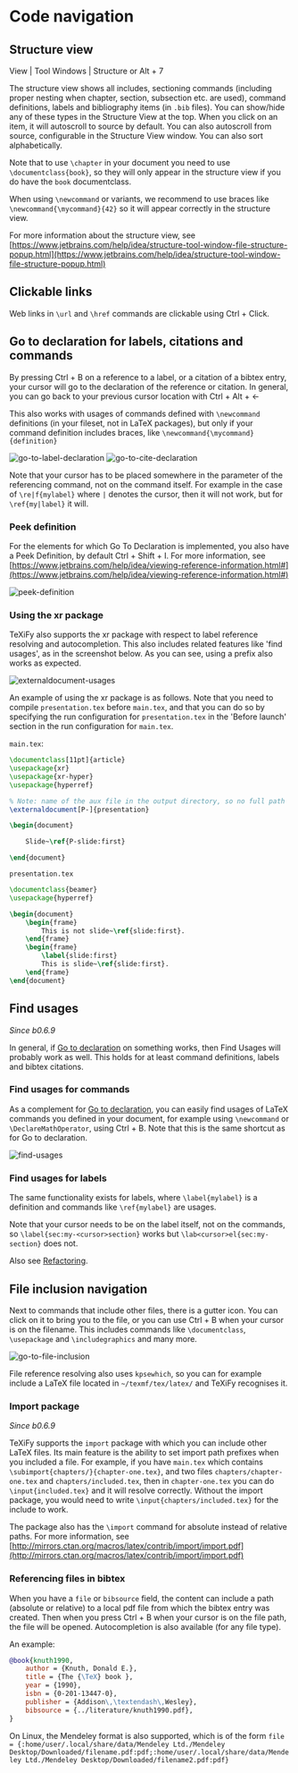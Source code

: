 # Code navigation

## Structure view

<ui-path>View | Tool Windows | Structure</ui-path> or <shortcut>Alt + 7</shortcut>

The structure view shows all includes, sectioning commands (including proper nesting when chapter, section, subsection etc. are used), command definitions, labels and bibliography items (in `.bib` files).
You can show/hide any of these types in the Structure View at the top.
When you click on an item, it will autoscroll to source by default. You can also autoscroll from source, configurable in the Structure View window.
You can also sort alphabetically.

Note that to use `\chapter` in your document you need to use `\documentclass{book}`, so they will only appear in the structure view if you do have the `book` documentclass.

When using `\newcommand` or variants, we recommend to use braces like `\newcommand{\mycommand}{42}` so it will appear correctly in the structure view.

For more information about the structure view, see [https://www.jetbrains.com/help/idea/structure-tool-window-file-structure-popup.html](https://www.jetbrains.com/help/idea/structure-tool-window-file-structure-popup.html)

## Clickable links

Web links in `\url` and `\href` commands are clickable using <shortcut>Ctrl + Click</shortcut>.

## Go to declaration for labels, citations and commands

By pressing <shortcut>Ctrl + B</shortcut> on a reference to a label, or a citation of a bibtex entry, your cursor will go to the declaration of the reference or citation.
In general, you can go back to your previous cursor location with <shortcut>Ctrl + Alt + &lt;-</shortcut>

This also works with usages of commands defined with `\newcommand` definitions (in your fileset, not in LaTeX packages), but only if your command definition includes braces, like `\newcommand{\mycommand}{definition}`

![go-to-label-declaration](go-to-label-declaration.gif)
![go-to-cite-declaration](go-to-cite-declaration.gif)

Note that your cursor has to be placed somewhere in the parameter of the referencing command, not on the command itself.
For example in the case of `\re|f{mylabel}` where `|` denotes the cursor, then it will not work, but for `\ref{my|label}` it will.

### Peek definition

For the elements for which Go To Declaration is implemented, you also have a Peek Definition, by default <shortcut>Ctrl + Shift + I</shortcut>.
For more information, see [https://www.jetbrains.com/help/idea/viewing-reference-information.html#](https://www.jetbrains.com/help/idea/viewing-reference-information.html#)

![peek-definition](peek-definition.png)

### Using the xr package

TeXiFy also supports the xr package with respect to label reference resolving and autocompletion.
This also includes related features like 'find usages', as in the screenshot below.
As you can see, using a prefix also works as expected.

![externaldocument-usages](externaldocument-usages.png)

An example of using the xr package is as follows.
Note that you need to compile `presentation.tex` before `main.tex`, and that you can do so by specifying the run configuration for `presentation.tex` in the 'Before launch' section in the run configuration for `main.tex`.

`main.tex`:
```latex
\documentclass[11pt]{article}
\usepackage{xr}
\usepackage{xr-hyper}
\usepackage{hyperref}

% Note: name of the aux file in the output directory, so no full path
\externaldocument[P-]{presentation}

\begin{document}

    Slide~\ref{P-slide:first}

\end{document}
```

`presentation.tex`
```latex
\documentclass{beamer}
\usepackage{hyperref}

\begin{document}
    \begin{frame}
        This is not slide~\ref{slide:first}.
    \end{frame}
    \begin{frame}
        \label{slide:first}
        This is slide~\ref{slide:first}.
    \end{frame}
\end{document}

```

## Find usages

_Since b0.6.9_

In general, if [Go to declaration](Go-to-declaration) on something works, then Find Usages will probably work as well.
This holds for at least command definitions, labels and bibtex citations.

### Find usages for commands
As a complement for [Go to declaration](Go-to-declaration), you can easily find usages of LaTeX commands you defined in your document, for example using `\newcommand` or `\DeclareMathOperator`, using <shortcut>Ctrl + B</shortcut>.
Note that this is the same shortcut as for Go to declaration.

![find-usages](find-usages.png)

### Find usages for labels

The same functionality exists for labels, where `\label{mylabel}` is a definition and commands like `\ref{mylabel}` are usages.

Note that your cursor needs to be on the label itself, not on the commands, so `\label{sec:my-<cursor>section}` works but `\lab<cursor>el{sec:my-section}` does not.

Also see [Refactoring](Refactoring).

## File inclusion navigation

Next to commands that include other files, there is a gutter icon.
You can click on it to bring you to the file, or you can use <shortcut>Ctrl + B</shortcut> when your cursor is on the filename.
This includes commands like `\documentclass`, `\usepackage` and `\includegraphics` and many more.

![go-to-file-inclusion](go-to-file-inclusion.gif)

File reference resolving also uses `kpsewhich`, so you can for example include a LaTeX file located in `~/texmf/tex/latex/` and TeXiFy recognises it.

### Import package

_Since b0.6.9_

TeXiFy supports the `import` package with which you can include other LaTeX files.
Its main feature is the ability to set import path prefixes when you included a file.
For example, if you have `main.tex` which contains `\subimport{chapters/}{chapter-one.tex}`, and two files `chapters/chapter-one.tex` and `chapters/included.tex`, then in `chapter-one.tex` you can do `\input{included.tex}` and it will resolve correctly.
Without the import package, you would need to write `\input{chapters/included.tex}` for the include to work.

The package also has the `\import` command for absolute instead of relative paths.
For more information, see [http://mirrors.ctan.org/macros/latex/contrib/import/import.pdf](http://mirrors.ctan.org/macros/latex/contrib/import/import.pdf)

### Referencing files in bibtex

When you have a `file` or `bibsource` field, the content can include a path (absolute or relative) to a local pdf file from which the bibtex entry was created.
Then when you press <shortcut>Ctrl + B</shortcut> when your cursor is on the file path, the file will be opened.
Autocompletion is also available (for any file type).

An example:

```bibtex
@book{knuth1990,
    author = {Knuth, Donald E.},
    title = {The {\TeX} book },
    year = {1990},
    isbn = {0-201-13447-0},
    publisher = {Addison\,\textendash\,Wesley},
    bibsource = {../literature/knuth1990.pdf},
}
```

On Linux, the Mendeley format is also supported, which is of the form
`file = {:home/user/.local/share/data/Mendeley Ltd./Mendeley Desktop/Downloaded/filename.pdf:pdf;:home/user/.local/share/data/Mendeley Ltd./Mendeley Desktop/Downloaded/filename2.pdf:pdf}`
